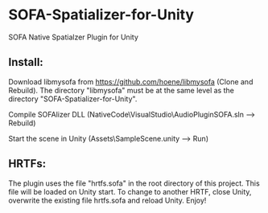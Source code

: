# SOFA-Spatializer-for-Unity
SOFA Native Spatialzer Plugin for Unity

Install:
--------

Download libmysofa from https://github.com/hoene/libmysofa (Clone and Rebuild). The directory "libmysofa" must be at the same level as the directory "SOFA-Spatializer-for-Unity".

Compile SOFAlizer DLL (NativeCode\VisualStudio\AudioPluginSOFA.sln --> Rebuild)

Start the scene in Unity (Assets\SampleScene.unity --> Run)

HRTFs:
------
The plugin uses the file "hrtfs.sofa" in the root directory of this project. This file will be loaded on Unity start. To change to another HRTF, close Unity, overwrite the existing file hrtfs.sofa and reload Unity. Enjoy!